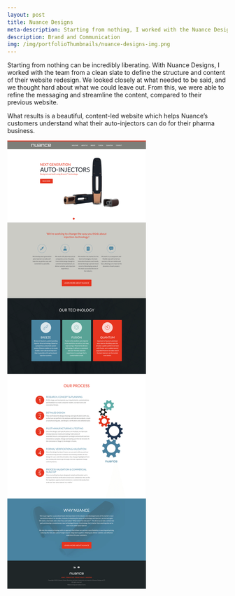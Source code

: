 ```yaml
---
layout: post
title: Nuance Designs
meta-description: Starting from nothing, I worked with the Nuance Designs team to build their online presence. 
description: Brand and Communication
img: /img/portfolioThumbnails/nuance-designs-img.png
---
```


Starting from nothing can be incredibly liberating. With Nuance Designs, I worked with the team from a clean slate to define the structure and content of their website redesign. We looked closely at what needed to be said, and we thought hard about what we could leave out. From this, we were able to refine the messaging and streamline the content, compared to their previous website.

What results is a beautiful, content-led website which helps Nuance’s customers understand what their auto-injectors can do for their pharma business.

<img src="/img/portfolio/nuance-designs-screenshot.png">